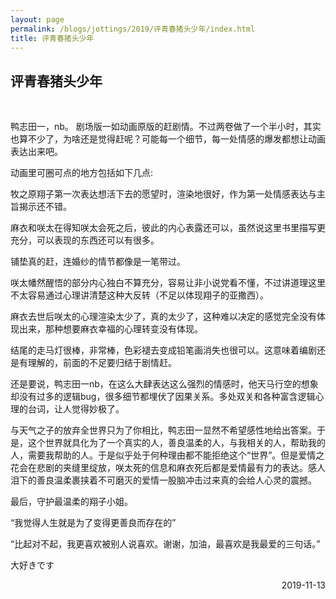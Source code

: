 ```yaml
---
layout: page
permalink: /blogs/jottings/2019/评青春猪头少年/index.html
title: 评青春猪头少年
---
```


## 评青春猪头少年
<br>

鸭志田一，nb。
剧场版一如动画原版的赶剧情。不过两卷做了一个半小时，其实也算不少了，为啥还是觉得赶呢？可能每一个细节，每一处情感的爆发都想让动画表达出来吧。

动画里可圈可点的地方包括如下几点:

牧之原翔子第一次表达想活下去的愿望时，渲染地很好，作为第一处情感表达与主旨揭示还不错。

麻衣和咲太在得知咲太会死之后，彼此的内心表露还可以，虽然说这里书里描写更充分，可以表现的东西还可以有很多。

铺垫真的赶，连婚纱的情节都像是一笔带过。

咲太幡然醒悟的部分内心独白不算充分，容易让非小说党看不懂，不过讲道理这里不太容易通过心理讲清楚这种大反转（不足以体现翔子的亚撒西）。

麻衣去世后咲太的心理渲染太少了，真的太少了，这种难以决定的感觉完全没有体现出来，那种想要麻衣幸福的心理转变没有体现。

结尾的走马灯很棒，非常棒，色彩褪去变成铅笔画消失也很可以。这意味着编剧还是有理解的，前面的不足要归结于剧情赶。

还是要说，鸭志田一nb，在这么大肆表达这么强烈的情感时，他天马行空的想象却没有过多的逻辑bug，很多细节都埋伏了因果关系。多处双关和各种富含逻辑心理的台词，让人觉得妙极了。

与天气之子的放弃全世界只为了你相比，鸭志田一显然不希望感性地给出答案。于是，这个世界就具化为了一个真实的人，善良温柔的人，与我相关的人，帮助我的人，需要我帮助的人。于是似乎处于何种理由都不能拒绝这个“世界”。但是爱情之花会在悲剧的夹缝里绽放，咲太死的信息和麻衣死后都是爱情最有力的表达。感人泪下的善良温柔裹挟着不可磨灭的爱情一股脑冲击过来真的会给人心灵的震撼。

最后，守护最温柔的翔子小姐。

“我觉得人生就是为了变得更善良而存在的”

“比起对不起，我更喜欢被别人说喜欢。谢谢，加油，最喜欢是我最爱的三句话。”

大好きです

<p align="right">2019-11-13</p>